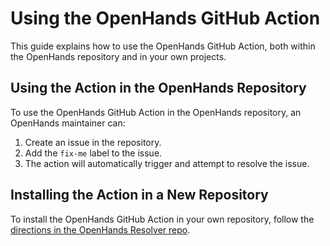 # Using the OpenHands GitHub Action

This guide explains how to use the OpenHands GitHub Action, both within the OpenHands repository and in your own projects.

## Using the Action in the OpenHands Repository

To use the OpenHands GitHub Action in the OpenHands repository, an OpenHands maintainer can:

1. Create an issue in the repository.
2. Add the `fix-me` label to the issue.
3. The action will automatically trigger and attempt to resolve the issue.

## Installing the Action in a New Repository

To install the OpenHands GitHub Action in your own repository, follow the [directions in the OpenHands Resolver repo](https://github.com/All-Hands-AI/OpenHands/blob/main/openhands/resolver/README.md).
